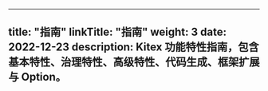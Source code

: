 
---
title: "指南"
linkTitle: "指南"
weight: 3
date: 2022-12-23
description: Kitex 功能特性指南，包含基本特性、治理特性、高级特性、代码生成、框架扩展与 Option。
---



